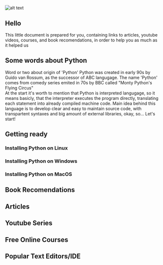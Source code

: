 # 
![alt text][logo]

[logo]: http://devblog.info/wp-content/uploads/2017/01/python_icon.png "Logo Title Text 2"


## Hello

This little document is prepared for you, containing links to articles, youtube videos, courses, and book recomendations,
in order to help you as much as it helped us  

## Some words about Python 
Word or two about origin of 'Python'
Python was created in early 90s by Guido van Rossum, as the successor of ABC langugage. 
The name 'Python' comes from comedy series emited in 70s by BBC called "Monty Python's Flying Circus"    
At the start it's worth to mention that Python is interpreted langugage, so it means basicly, that the interpreter executes the program directly, translating each statement into already compiled machine code. 
Main idea behind this language is to develop clear and easy to maintain source code, with transpartent syntaxes 
and big amount of external libraries, okay, so...
Let's start!

## Getting ready 

### Installing Python on Linux 

### Installing Python on Windows

### Installing Python on MacOS

## Book Recomendations 

## Articles 

## Youtube Series 

## Free Online Courses

## Popular Text Editors/IDE
